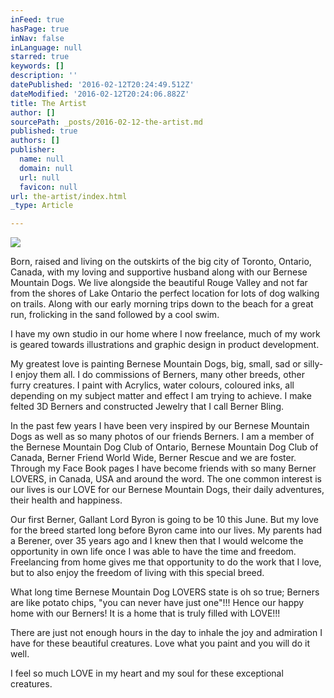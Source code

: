```yaml
---
inFeed: true
hasPage: true
inNav: false
inLanguage: null
starred: true
keywords: []
description: ''
datePublished: '2016-02-12T20:24:49.512Z'
dateModified: '2016-02-12T20:24:06.882Z'
title: The Artist
author: []
sourcePath: _posts/2016-02-12-the-artist.md
published: true
authors: []
publisher:
  name: null
  domain: null
  url: null
  favicon: null
url: the-artist/index.html
_type: Article

---
```

![](https://the-grid-user-content.s3-us-west-2.amazonaws.com/dd35ca6d-b138-4342-98bc-aa2e4f81bea2.jpg)

Born, raised and living on the outskirts of the big city of Toronto, Ontario, Canada, with my loving and supportive husband along with our Bernese Mountain Dogs. We live alongside the beautiful Rouge Valley and not far from the shores of Lake Ontario the perfect location for lots of dog walking on trails. Along with our early morning trips down to the beach for a great run, frolicking in the sand followed by a cool swim.

I have my own studio in our home where I now freelance, much of my work is geared towards illustrations and graphic design in product development.

My greatest love is painting Bernese Mountain Dogs, big, small, sad or silly- I enjoy them all. I do commissions of Berners, many other breeds, other furry creatures. I paint with Acrylics, water colours, coloured inks, all depending on my subject matter and effect I am trying to achieve. I make felted 3D Berners and constructed Jewelry that I call Berner Bling.

In the past few years I have been very inspired by our Bernese Mountain Dogs as well as so many photos of our friends Berners. I am a member of the Bernese Mountain Dog Club of Ontario, Bernese Mountain Dog Club of Canada, Berner Friend World Wide, Berner Rescue and we are foster. Through my Face Book pages I have become friends with so many Berner LOVERS, in Canada, USA and around the word. The one common interest is our lives is our LOVE for our Bernese Mountain Dogs, their daily adventures, their health and happiness.

Our first Berner, Gallant Lord Byron is going to be 10 this June. But my love for the breed started long before Byron came into our lives. My parents had a Berener, over 35 years ago and I knew then that I would welcome the opportunity in own life once I was able to have the time and freedom. Freelancing from home gives me that opportunity to do the work that I love, but to also enjoy the freedom of living with this special breed.

What long time Bernese Mountain Dog LOVERS state is oh so true; Berners are like potato chips, "you can never have just one"!!! Hence our happy home with our Berners! It is a home that is truly filled with LOVE!!!

There are just not enough hours in the day to inhale the joy and admiration I have for these beautiful creatures. Love what you paint and you will do it well.

I feel so much LOVE in my heart and my soul for these exceptional creatures.